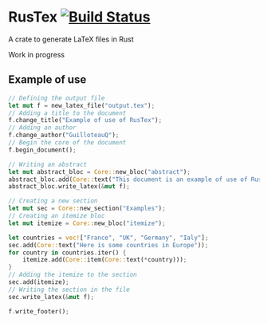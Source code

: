 # RusTex [![Build Status](https://travis-ci.com/GuilloteauQ/RusTex.svg?branch=master)](https://travis-ci.com/GuilloteauQ/RusTex)
A crate to generate LaTeX files in Rust

Work in progress

## Example of use

```rust
// Defining the output file
let mut f = new_latex_file("output.tex");
// Adding a title to the document
f.change_title("Example of use of RusTex");
// Adding an author
f.change_author("GuilloteauQ");
// Begin the core of the document
f.begin_document();

// Writing an abstract
let mut abstract_bloc = Core::new_bloc("abstract");
abstract_bloc.add(Core::text("This document is an example of use of RusTex"));
abstract_bloc.write_latex(&mut f);

// Creating a new section
let mut sec = Core::new_section("Examples");
// Creating an itemize bloc
let mut itemize = Core::new_bloc("itemize");

let countries = vec!["France", "UK", "Germany", "Ialy"];
sec.add(Core::text("Here is some countries in Europe"));
for country in countries.iter() {
    itemize.add(Core::item(Core::text(*country)));
}
// Adding the itemize to the section
sec.add(itemize);
// Writing the section in the file
sec.write_latex(&mut f);

f.write_footer();
```
